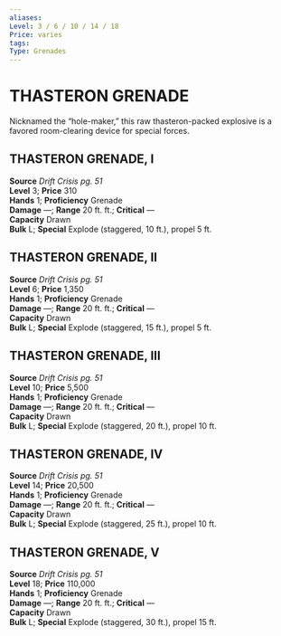 ```yaml
---
aliases: 
Level: 3 / 6 / 10 / 14 / 18
Price: varies
tags: 
Type: Grenades
---
```

# THASTERON GRENADE

Nicknamed the “hole-maker,” this raw thasteron-packed explosive is a favored room-clearing device for special forces.  

##  THASTERON GRENADE, I

**Source** _Drift Crisis pg. 51_  
**Level** 3; **Price** 310  
**Hands** 1; **Proficiency** Grenade  
**Damage** —; **Range** 20 ft. ft.; **Critical** —  
**Capacity** Drawn  
**Bulk** L; **Special** Explode (staggered, 10 ft.), propel 5 ft.

##  THASTERON GRENADE, II

**Source** _Drift Crisis pg. 51_  
**Level** 6; **Price** 1,350  
**Hands** 1; **Proficiency** Grenade  
**Damage** —; **Range** 20 ft. ft.; **Critical** —  
**Capacity** Drawn  
**Bulk** L; **Special** Explode (staggered, 15 ft.), propel 5 ft.

##  THASTERON GRENADE, III

**Source** _Drift Crisis pg. 51_  
**Level** 10; **Price** 5,500  
**Hands** 1; **Proficiency** Grenade  
**Damage** —; **Range** 20 ft. ft.; **Critical** —  
**Capacity** Drawn  
**Bulk** L; **Special** Explode (staggered, 20 ft.), propel 10 ft.

##  THASTERON GRENADE, IV

**Source** _Drift Crisis pg. 51_  
**Level** 14; **Price** 20,500  
**Hands** 1; **Proficiency** Grenade  
**Damage** —; **Range** 20 ft. ft.; **Critical** —  
**Capacity** Drawn  
**Bulk** L; **Special** Explode (staggered, 25 ft.), propel 10 ft.

##  THASTERON GRENADE, V

**Source** _Drift Crisis pg. 51_  
**Level** 18; **Price** 110,000  
**Hands** 1; **Proficiency** Grenade  
**Damage** —; **Range** 20 ft. ft.; **Critical** —  
**Capacity** Drawn  
**Bulk** L; **Special** Explode (staggered, 30 ft.), propel 15 ft.
